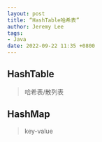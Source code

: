 ```yaml
---
layout: post
title: “HashTable哈希表”
author: Jeremy Lee
tags:
- Java
date: 2022-09-22 11:35 +0800
---
```


## HashTable

> 哈希表/散列表



## HashMap
> key-value

